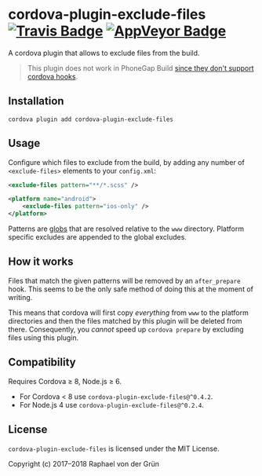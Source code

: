 # cordova-plugin-exclude-files [![Travis Badge]][Travis] [![AppVeyor Badge]][AppVeyor]

A cordova plugin that allows to exclude files from the build.

> This plugin does not work in PhoneGap Build [since they don't support cordova hooks][PGB].


## Installation

```shell
cordova plugin add cordova-plugin-exclude-files
```


## Usage

Configure which files to exclude from the build, by adding any number of `<exclude-files>` elements to your `config.xml`:

```xml
<exclude-files pattern="**/*.scss" />

<platform name="android">
    <exclude-files pattern="ios-only" />
</platform>
```

Patterns are [globs] that are resolved relative to the `www` directory.
Platform specific excludes are appended to the global excludes.


## How it works

Files that match the given patterns will be removed by an `after_prepare` hook.
This seems to be the only safe method of doing this at the moment of writing.

This means that cordova will first copy *everything* from `www` to the platform directories and then the files matched by this plugin will be deleted from there.
Consequently, you *cannot* speed up `cordova prepare` by excluding files using this plugin.


## Compatibility

Requires Cordova ≥ 8, Node.js ≥ 6.

- For Cordova < 8 use `cordova-plugin-exclude-files@^0.4.2`.
- For Node.js 4 use `cordova-plugin-exclude-files@^0.2.4`.

## License

`cordova-plugin-exclude-files` is licensed under the MIT License.

Copyright (c) 2017–2018 Raphael von der Grün


[globs]: https://github.com/isaacs/node-glob#glob-primer
[PGB]: https://github.com/phonegap/build/issues/425#issuecomment-93126212

[Travis Badge]: https://travis-ci.org/raphinesse/cordova-plugin-exclude-files.svg?branch=master
[Travis]: https://travis-ci.org/raphinesse/cordova-plugin-exclude-files

[AppVeyor Badge]: https://ci.appveyor.com/api/projects/status/romoyefuwopri84d/branch/master?svg=true
[AppVeyor]: https://ci.appveyor.com/project/raphinesse/cordova-plugin-exclude-files/branch/master
